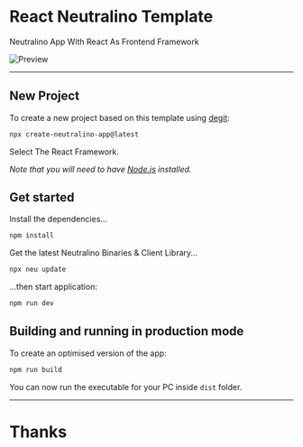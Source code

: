 # React Neutralino Template
Neutralino App With React As Frontend Framework

![Preview](https://user-images.githubusercontent.com/75035219/153858161-1481c75e-4317-4490-8964-b95af3c5fa36.png)

---
## New Project

To create a new project based on this template using [degit](https://github.com/Rich-Harris/degit):

```bash
npx create-neutralino-app@latest
```

Select The React Framework.

*Note that you will need to have [Node.js](https://nodejs.org) installed.*


## Get started

Install the dependencies...

```bash
npm install
```

Get the latest Neutralino Binaries & Client Library...

```bash
npx neu update
```

...then start application:

```bash
npm run dev
```

## Building and running in production mode

To create an optimised version of the app:

```bash
npm run build
```

You can now run the executable for your PC inside `dist` folder.

---
# Thanks
